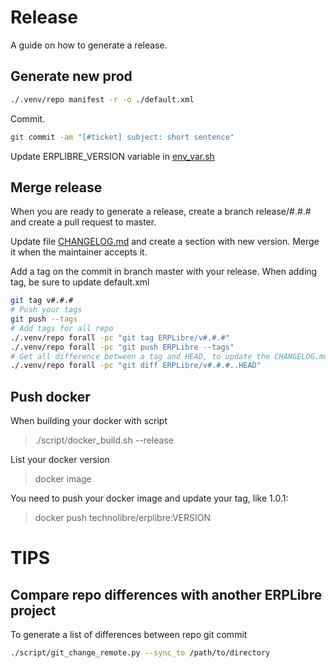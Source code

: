 # Release
A guide on how to generate a release.

## Generate new prod
```bash
./.venv/repo manifest -r -o ./default.xml
```
Commit.
```bash
git commit -am "[#ticket] subject: short sentence"
```

Update  ERPLIBRE_VERSION variable in [env_var.sh](../env_var.sh)

## Merge release
When you are ready to generate a release, create a branch release/#.#.# and create a pull request to master.

Update file [CHANGELOG.md](../CHANGELOG.md) and create a section with new version.
Merge it when the maintainer accepts it.

Add a tag on the commit in branch master with your release. When adding tag, be sure to update default.xml
```bash
git tag v#.#.#
# Push your tags
git push --tags
# Add tags for all repo
./.venv/repo forall -pc "git tag ERPLibre/v#.#.#"
./.venv/repo forall -pc "git push ERPLibre --tags"
# Get all difference between a tag and HEAD, to update the CHANGELOG.md
./.venv/repo forall -pc "git diff ERPLibre/v#.#.#..HEAD"
```

## Push docker
When building your docker with script
> ./script/docker_build.sh --release

List your docker version
> docker image

You need to push your docker image and update your tag, like 1.0.1:
> docker push technolibre/erplibre:VERSION

# TIPS
## Compare repo differences with another ERPLibre project
To generate a list of differences between repo git commit 
```bash
./script/git_change_remote.py --sync_to /path/to/directory
```